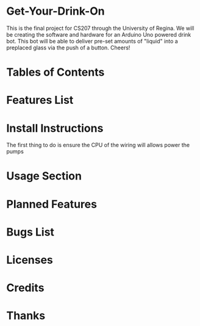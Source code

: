 # Get-Your-Drink-On
This is the final project for CS207 through the University of Regina. We will be creating the software and hardware for an Arduino Uno powered drink bot. This bot will be able to deliver pre-set amounts of "liquid" into a preplaced glass via the push of a button. Cheers! 


# Tables of Contents

# Features List 

# Install Instructions
The first thing to do is ensure the CPU of the wiring will allows power the pumps

# Usage Section 

# Planned Features

# Bugs List 

# Licenses 

# Credits 

# Thanks 

